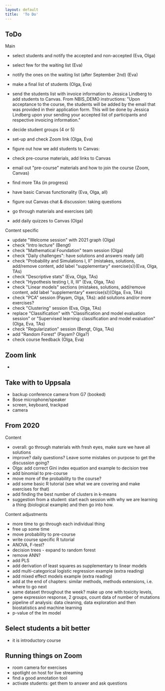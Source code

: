 ```yaml
---
layout: default
title:  'To Do'
---
```



## ToDo

Main

- select students and notify the accepted and non-accepted (Eva, Olga)
- select few for the waiting list (Eva)
- notify the ones on the waiting list (after September 2nd) (Eva)
- make a final list of students (Olga, Eva)
- send the students list with invoice information to Jessica Lindberg to add students to Canvas. From NBIS_DEMO instructions: "Upon acceptance to the course, the students will be added by the email that was provided in their application form. This will be done by Jessica Lindberg upon your sending your accepted list of participants and respective invoicing information."
- decide student groups (4 or 5)

- set-up and check Zoom link (Olga, Eva)
- figure out how we add students to Canvas:
- check pre-course materials, add links to Canvas
- email out "pre-course" materials and how to join the course (Zoom, Canvas)

- find more TAs (in progress)


- have basic Canvas functionality (Eva, Olga, all)
- figure out Canvas chat & discussion: taking questions
- go through materials and exercises (all)
- add daily quizzes to Canvas (Olga)


Content specific

- update "Welcome session" with 2021 graph (Olga)
- check "Intro lecture" (Bengt)
- check "Mathematical Foundation" team session (Olga)
- check "Daily challenges": have solutions and answers ready (all)
- check "Probability and Simulations I, II" (mistakes, solutions, add/remove content, add label "supplementary" exercise(s))(Eva, Olga, TAs)
- check "Descriptive stats" (Eva, Olga, TAs)
- check "Hypothesis testing I, II, III" (Eva, Olga, TAs)
- check "Linear models" sections (mistakes, solutions, add/remove content, add label "supplementary" exercise(s))(Olga, Eva, TAs)
- check "PCA" session (Payam, Olga, TAs): add solutions and/or more exercises?
- check "Clustering" session (Eva, Olga, TAs)
- replace "Classification" with "Classification and model evaluation session" or "Supervised learning: classification and model evaluation" (Olga, Eva, TAs)
- check "Regularization" session (Bengt, Olga, TAs)
- add "Random Forest" (Payam? Olga?)
- check course feedback (Olga, Eva)

## Zoom link
-


## Take with to Uppsala
- backup conference camera from G7 (booked)
- Bose microphone/speaker
- screen, keyboard, trackpad
- camera



## From 2020
Content

- overall: go through materials with fresh eyes, make sure we have all solutions
- improve? daily questions? Leave some mistakes on purpose to get the discussion going?
- Olga: add correct Gini index equation and example to decision tree
- add binomial to pre-course
- move more of the probability to the course?
- add some basic R tutorial (see what we are covering and make exercises for that)
- add finding the best number of clusters in k-means
- suggestion from a student: start each session with why we are learning a thing (biological example) and then go into how.

Content adjustments

- more time to go through each individual thing
- free up some time
- move probability to pre-course
- write course specific R tutorial
- ANOVA, F-test?
- decision trees - expand to random forest
- remove ANN?
- add PLS
- add derivation of least squares as supplementary to linear models
- add multi-categorical logistic regression example (extra reading)
- add mixed effect models example (extra reading)
- add at the end of chapters: similar methods, methods extensions, i.e. where to go next
- same dataset throughout the week? make up one with toxicity levels, gene expression response, 2 groups, count data of number of mutations
- pipeline of analysis: data cleaning, data exploration and then biostatistics and machine learning  
- p-value of the lm model

## Select students a bit better
- it is introductory course

## Running things on Zoom
- room camera for exercises
- spotlight on host for live streaming
- find a good annotation tool
- activate students: get them to answer and ask questions
